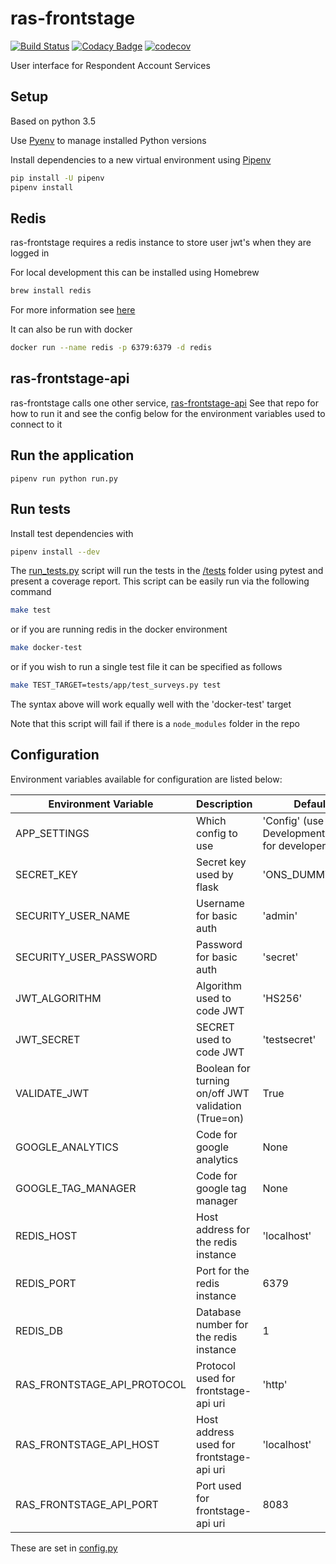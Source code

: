 # ras-frontstage
[![Build Status](https://travis-ci.org/ONSdigital/ras-frontstage.svg?branch=master)](https://travis-ci.org/ONSdigital/ras-frontstage) 
[![Codacy Badge](https://api.codacy.com/project/badge/Grade/2423b87056d448a1a534fc90d8130e80)](https://www.codacy.com/app/ONSDigital/ras-frontstage)
[![codecov](https://codecov.io/gh/ONSdigital/ras-frontstage/branch/master/graph/badge.svg)](https://codecov.io/gh/ONSdigital/ras-frontstage)

User interface for Respondent Account Services

## Setup
Based on python 3.5

Use [Pyenv](https://github.com/pyenv/pyenv) to manage installed Python versions

Install dependencies to a new virtual environment using [Pipenv](https://docs.pipenv.org/)

```bash
pip install -U pipenv
pipenv install
```

## Redis
ras-frontstage requires a redis instance to store user jwt's when they are logged in

For local development this can be installed using Homebrew
```bash
brew install redis
```
For more information see [here](https://medium.com/@petehouston/install-and-config-redis-on-mac-os-x-via-homebrew-eb8df9a4f298)

It can also be run with docker
```bash
docker run --name redis -p 6379:6379 -d redis
```

## ras-frontstage-api
ras-frontstage calls one other service, [ras-frontstage-api](https://github.com/ONSdigital/ras-frontstage-api)
See that repo for how to run it and see the config below for the environment variables used to connect to it

## Run the application
```
pipenv run python run.py
```

## Run tests
Install test dependencies with
```bash
pipenv install --dev
```
The [run_tests.py](run_tests.py) script will run the tests in the [/tests](tests) folder using pytest and present a coverage report.  This script can be easily run via the following command
```bash
make test
```
or if you are running redis in the docker environment
```bash
make docker-test
```
or if you wish to run a single test file it can be specified as follows
```bash
make TEST_TARGET=tests/app/test_surveys.py test
```
The syntax above will work equally well with the 'docker-test' target


Note that this script will fail if there is a `node_modules` folder in the repo

## Configuration
Environment variables available for configuration are listed below:

| Environment Variable            | Description                                        | Default
|---------------------------------|----------------------------------------------------|-------------------------------
| APP_SETTINGS                    | Which config to use                                | 'Config' (use DevelopmentConfig) for developers
| SECRET_KEY                      | Secret key used by flask                           | 'ONS_DUMMY_KEY'
| SECURITY_USER_NAME              | Username for basic auth                            | 'admin'
| SECURITY_USER_PASSWORD          | Password for basic auth                            | 'secret'
| JWT_ALGORITHM                   | Algorithm used to code JWT                         | 'HS256'
| JWT_SECRET                      | SECRET used to code JWT                            | 'testsecret'
| VALIDATE_JWT                    | Boolean for turning on/off JWT validation (True=on)| True 
| GOOGLE_ANALYTICS                | Code for google analytics                          | None
| GOOGLE_TAG_MANAGER              | Code for google tag manager                        | None
| REDIS_HOST                      | Host address for the redis instance                | 'localhost' 
| REDIS_PORT                      | Port for the redis instance                        | 6379
| REDIS_DB                        | Database number for the redis instance              | 1
| RAS_FRONTSTAGE_API_PROTOCOL     | Protocol used for frontstage-api uri               | 'http' 
| RAS_FRONTSTAGE_API_HOST         | Host address used for frontstage-api uri           | 'localhost'
| RAS_FRONTSTAGE_API_PORT         | Port used for frontstage-api uri                   | 8083

These are set in [config.py](config.py)
